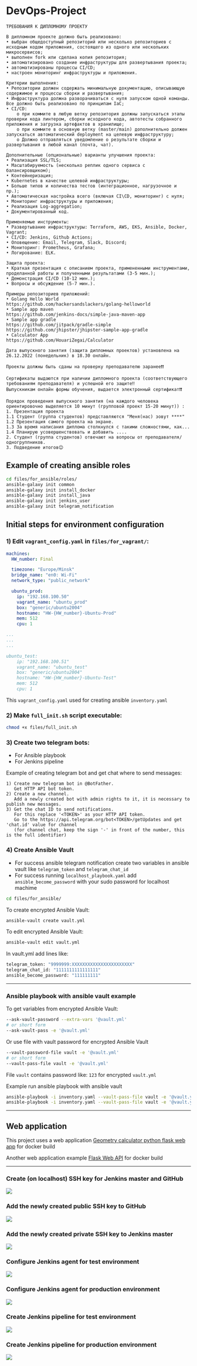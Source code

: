 # DevOps-Project

```
ТРЕБОВАНИЯ К ДИПЛОМНОМУ ПРОЕКТУ

В дипломном проекте должно быть реализовано:
• выбран общедоступный репозиторий или несколько репозиториев с исходным кодом приложения, состоящего из одного или нескольких микросервисов;
• выполнен fork или сделана копия репозитория;
• автоматизировано создание инфраструктуры для развертывания проекта;
• автоматизированы процессы CI/CD;
• настроен мониторинг инфраструктуры и приложения.

Критерии выполнения:
• Репозитории должен содержать минимальную документацию, описывающую содержимое и процессы сборки и развертывания;
• Инфраструктура должна разворачиваться с нуля запуском одной команды. Все должно быть реализовано по принципам IaC;
• CI/CD:
    o при коммите в любую ветку репозитория должны запускаться этапы проверки кода линтером, сборки исходного кода, автотесты собранного приложения и загрузка артефактов в хранилище;
    o при коммите в основную ветку (master/main) дополнительно должен запускаться автоматический deployment на целевую инфраструктуру;
    o Должно отправляться уведомление о результате сборки и развертывания в любой канал (почта, чат).

Дополнительные (опциональные) варианты улучшения проекта:
• Реализация SSL/TLS;
• Масштабируемость (несколько реплик одного сервиса с балансировщиком);
• Контейнеризация;
• Kubernetes в качестве целевой инфраструктуры;
• Больше типов и количества тестов (интеграционное, нагрузочное и пр.);
• Автоматическая настройка всего (включая CI\CD, мониторинг) с нуля;
• Мониторинг инфраструктуры и приложения;
• Реализация Log-aggregation;
• Документированный код.

Применяемые инструменты:
• Развертывание инфраструктуры: Terraform, AWS, EKS, Ansible, Docker, Vagrant;
• CI/CD: Jenkins, Github Actions;
• Оповещение: Email, Telegram, Slack, Discord;
• Мониторинг: Prometheus, Grafana;
• Логирование: ELK.

Защита проекта:
• Краткая презентация с описанием проекта, примененными инструментами, проделанной работы и полученными результатами (3-5 мин.);
• Демонстрация CI/CD (10-12 мин.);
• Вопросы и обсуждение (5-7 мин.).

Примеры репозиториев приложений:
• Golang Hello World
https://github.com/hackersandslackers/golang-helloworld
• Sample app maven
https://github.com/jenkins-docs/simple-java-maven-app
• Sample app gradle
https://github.com/jitpack/gradle-simple
https://github.com/jhipster/jhipster-sample-app-gradle
• Calculator App
https://github.com/HouariZegai/Calculator
```

```
Дата выпускного занятия (защита дипломных проектов) установлена на 26.12.2022 (понедельник) в 18.30 онлайн.

Проекты должны быть сданы на проверку преподавателю заранее❗️❗️

Сертификаты выдаются при наличии дипломного проекта (соответствующего требованиям преподавателя) и успешной его защите‼️
Выпускникам онлайн формы обучения, выдается электронный сертификат❗️❗️

Порядок проведения выпускного занятия (на каждого человека ориентировочно выделяется 10 минут (групповой проект 15-20 минут)) :
1. Презентация проекта
1.1 Студент (группа студентов) представляются "Меня(нас) зовут ****"
1.2 Презентация самого проекта на экране.
1.3 За время написания диплома столкнулся с такими сложностями, как...
1.4 Планирую усовершенствовать и добавить ....
2. Студент (группа студентов) отвечают на вопросы от преподавателя/одногруппников.
3. Подведение итогов😊
```

## Example of creating ansible roles
```bash
cd files/for_ansible/roles/
ansible-galaxy init common
ansible-galaxy init install_docker
ansible-galaxy init install_java
ansible-galaxy init jenkins_user
ansible-galaxy init telegram_notification
```

## Initial steps for environment configuration

### 1) Edit `vagrant_config.yaml` in `files/for_vagrant/`:

```yaml
machines:
  HW_number: Final

  timezone: "Europe/Minsk"
  bridge_name: "en0: Wi-Fi"
  network_type: "public_network"

  ubuntu_prod:
    ip: "192.168.100.50"
    vagrant_name: "ubuntu_prod"
    box: "generic/ubuntu2004"
    hostname: "HW-{HW_number}-Ubuntu-Prod"
    mem: 512
    cpu: 1

...
...
...

ubuntu_test:
    ip: "192.168.100.51"
    vagrant_name: "ubuntu_test"
    box: "generic/ubuntu2004"
    hostname: "HW-{HW_number}-Ubuntu-Test"
    mem: 512
    cpu: 1
```
This `vagrant_config.yaml` used for creating ansible `inventory.yaml`

### 2) Make `full_init.sh` script executable:
```bash
chmod +x files/full_init.sh
```

### 3) Create two telegram bots:
   - For Ansible playbook 
   - For Jenkins pipeline
   
Example of creating telegram bot and get chat where to send messages:
```
1) Create new telegram bot in @BotFather.
   Get HTTP API bot token.
2) Create a new channel.
   Add a newly created bot with admin rights to it, it is necessary to publish new messages.
3) Get the chat ID to send notifications. 
   For this replace '<TOKEN>' as your HTTP API token. 
   Go to the https://api.telegram.org/bot<TOKEN>/getUpdates and get 'chat.id' value for channel
   (for channel chat, keep the sign '-' in front of the number, this is the full identifier)
```

### 4) Create Ansible Vault

- For success ansible telegram notification create two variables in ansible vault like `telegram_token` and `telegram_chat_id`
- For success running `localhost_playbook.yaml` add `ansible_become_password` with your sudo password for localhost machime

```bash
cd files/for_ansible/
```

To create encrypted Ansible Vault:
```bash
ansible-vault create vault.yml
```

To edit encrypted Ansible Vault:
```bash
ansible-vault edit vault.yml
```

In vault.yml add lines like:
```bash
telegram_token: "9999999:XXXXXXXXXXXXXXXXXXXXXXX"
telegram_chat_id: "1111111111111111"
ansible_become_password: "111111111"
```

---

### Ansible playbook with ansible vault example

To get variables from encrypted Ansible Vault:
```bash
--ask-vault-password --extra-vars '@vault.yml'
# or short form
--ask-vault-pass -e '@vault.yml'
```

Or use file with vault password for encrypted Ansible Vault
```bash
--vault-password-file vault -e '@vault.yml'
# or short form
--vault-pass-file vault -e '@vault.yml'
```

File `vault` contains password like: `123` for encrypted `vault.yml`

Example run ansible playbook with ansible vault
```bash
ansible-playbook -i inventory.yaml --vault-pass-file vault -e '@vault.yml' playbook.yaml
ansible-playbook -i inventory.yaml --vault-pass-file vault -e '@vault.yml' localhost_playbook.yaml
```

---

## Web application

This project uses a web application [Geometry calculator python flask web app](https://github.com/foxster14/geometry_calculator_python_flask_web_app.git) for docker build

Another web application example [Flask Web API](https://github.com/AiswaryaLakshmy/Flask-Web-API) for docker build

---

### Create (on localhost) SSH key for Jenkins master and GitHub
![](./images/create_jenkins_ssh_key.png)

### Add the newly created public SSH key to GitHub
![](./images/github_public_ssh_key.png)

### Add the newly created private SSH key to Jenkins master
![](./images/jenkins_master_private_ssh_key.png)

### Configure Jenkins agent for test environment
![](./images/agent_test.png)

### Configure Jenkins agent for production environment
![](./images/agent_prod.png)

### Create Jenkins pipeline for test environment
![](./images/jenkins_test_env_pipeline.png)

### Create Jenkins pipeline for production environment
![](./images/jenkins_prod_env_pipeline.png)
